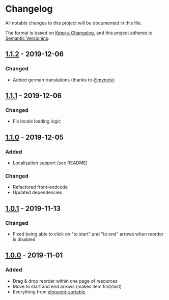 # Changelog

All notable changes to this project will be documented in this file.

The format is based on [Keep a Changelog](https://keepachangelog.com/en/1.0.0/),
and this project adheres to [Semantic Versioning](https://semver.org/spec/v2.0.0.html).

## [1.1.2] - 2019-12-06

### Changed

- Added german translations (thanks to [@mynetx](https://github.com/mynetx))

## [1.1.1] - 2019-12-06

### Changed

- Fix locale loading logic

## [1.1.0] - 2019-12-05

### Added

- Localization support (see README)

### Changed

- Refactored front-endcode
- Updated dependencies

## [1.0.1] - 2019-11-13

### Changed

- Fixed being able to click on "to start" and "to end" arrows when reorder is disabled

## [1.0.0] - 2019-11-01

### Added

- Drag & drop reorder within one page of resources
- Move to start and end arrows (makes item first/last)
- Everything from [eloquent-sortable](https://github.com/spatie/eloquent-sortable)

[1.1.2]: https://github.com/optimistdigital/nova-sortable/compare/1.1.1...1.1.2
[1.1.1]: https://github.com/optimistdigital/nova-sortable/compare/1.1.0...1.1.1
[1.1.0]: https://github.com/optimistdigital/nova-sortable/compare/1.0.1...1.1.0
[1.0.1]: https://github.com/optimistdigital/nova-sortable/compare/1.0.0...1.0.1
[1.0.0]: https://github.com/optimistdigital/nova-sortable/releases/tag/1.0.0
